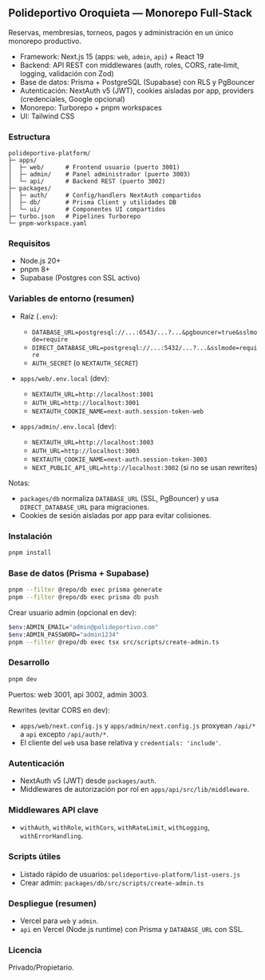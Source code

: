 ## Polideportivo Oroquieta — Monorepo Full‑Stack

Reservas, membresías, torneos, pagos y administración en un único monorepo productivo.

- Framework: Next.js 15 (apps: `web`, `admin`, `api`) + React 19
- Backend: API REST con middlewares (auth, roles, CORS, rate‑limit, logging, validación con Zod)
- Base de datos: Prisma + PostgreSQL (Supabase) con RLS y PgBouncer
- Autenticación: NextAuth v5 (JWT), cookies aisladas por app, providers (credenciales, Google opcional)
- Monorepo: Turborepo + pnpm workspaces
- UI: Tailwind CSS

### Estructura

```
polideportivo-platform/
├─ apps/
│  ├─ web/      # Frontend usuario (puerto 3001)
│  ├─ admin/    # Panel administrador (puerto 3003)
│  └─ api/      # Backend REST (puerto 3002)
├─ packages/
│  ├─ auth/     # Config/handlers NextAuth compartidos
│  ├─ db/       # Prisma Client y utilidades DB
│  └─ ui/       # Componentes UI compartidos
├─ turbo.json   # Pipelines Turborepo
└─ pnpm-workspace.yaml
```

### Requisitos

- Node.js 20+
- pnpm 8+
- Supabase (Postgres con SSL activo)

### Variables de entorno (resumen)

- Raíz (`.env`):
  - `DATABASE_URL=postgresql://...:6543/...?...&pgbouncer=true&sslmode=require`
  - `DIRECT_DATABASE_URL=postgresql://...:5432/...?...&sslmode=require`
  - `AUTH_SECRET` (o `NEXTAUTH_SECRET`)

- `apps/web/.env.local` (dev):
  - `NEXTAUTH_URL=http://localhost:3001`
  - `AUTH_URL=http://localhost:3001`
  - `NEXTAUTH_COOKIE_NAME=next-auth.session-token-web`

- `apps/admin/.env.local` (dev):
  - `NEXTAUTH_URL=http://localhost:3003`
  - `AUTH_URL=http://localhost:3003`
  - `NEXTAUTH_COOKIE_NAME=next-auth.session-token-3003`
  - `NEXT_PUBLIC_API_URL=http://localhost:3002` (si no se usan rewrites)

Notas:
- `packages/db` normaliza `DATABASE_URL` (SSL, PgBouncer) y usa `DIRECT_DATABASE_URL` para migraciones.
- Cookies de sesión aisladas por app para evitar colisiones.

### Instalación

```bash
pnpm install
```

### Base de datos (Prisma + Supabase)

```bash
pnpm --filter @repo/db exec prisma generate
pnpm --filter @repo/db exec prisma db push
```

Crear usuario admin (opcional en dev):

```bash
$env:ADMIN_EMAIL="admin@polideportivo.com"
$env:ADMIN_PASSWORD="admin1234"
pnpm --filter @repo/db exec tsx src/scripts/create-admin.ts
```

### Desarrollo

```bash
pnpm dev
```

Puertos: web 3001, api 3002, admin 3003.

Rewrites (evitar CORS en dev):
- `apps/web/next.config.js` y `apps/admin/next.config.js` proxyean `/api/*` a `api` excepto `/api/auth/*`.
- El cliente del `web` usa base relativa y `credentials: 'include'`.

### Autenticación

- NextAuth v5 (JWT) desde `packages/auth`.
- Middlewares de autorización por rol en `apps/api/src/lib/middleware`.

### Middlewares API clave

- `withAuth`, `withRole`, `withCors`, `withRateLimit`, `withLogging`, `withErrorHandling`.

### Scripts útiles

- Listado rápido de usuarios: `polideportivo-platform/list-users.js`
- Crear admin: `packages/db/src/scripts/create-admin.ts`

### Despliegue (resumen)

- Vercel para `web` y `admin`.
- `api` en Vercel (Node.js runtime) con Prisma y `DATABASE_URL` con SSL.

### Licencia

Privado/Propietario.
